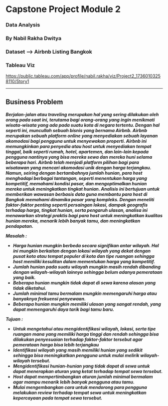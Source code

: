 <h1>Capstone Project Module 2
<h3>Data Analysis
<h3>By Nabil Rakha Dwitya

<h3>Dataset --> Airbnb Listing Bangkok
<h3>Tableau Viz</h3> 

https://public.tableau.com/app/profile/nabil.rakha/viz/Project2_17360103258110/Story1

------

<h2>Business Problem

<h5>Berjalan-jalan atau traveling merupakan hal yang sering dilakukan oleh orang pada saat ini, terutama bagi orang-orang yang ingin menikmati wisata-wisata yang ada pada suatu kota di negara tertentu. Dengan hal seperti ini, muncullah sebuah bisnis yang bernama Airbnb. Airbnb merupakan sebuah platform online yang menyediakan sebuah layanan akomodasi bagi pengguna untuk menyewakan properti. Airbnb ini memungkinkan para penyedia atau host untuk menyediakan tempat tinggal, baik seperti rumah, hotel, apartemen, dan lain-lain kepada pengguna nantinya yang bisa mereka sewa dan mereka huni selama beberapa hari. Airbnb telah menjadi platform pilihan bagi para wisatawan yang mencari akomodasi unik dengan harga terjangkau. Namun, seiring dengan bertambahnya jumlah hunian, para host menghadapi berbagai tantangan, seperti menentukan harga yang kompetitif, memahami kondisi pasar, dan mengoptimalkan hunian mereka untuk meningkatkan tingkat hunian. Analisis ini bertujuan untuk memberikan wawasan berbasis data guna membantu para host di Bangkok memahami dinamika pasar yang kompleks. Dengan meneliti faktor-faktor penting seperti persaingan lokasi, dampak geografis terhadap harga, tingkat hunian, serta pengaruh ulasan, analisa ini menawarkan strategi praktis bagi para host untuk meningkatkan kualitas hunian mereka, menarik lebih banyak tamu, dan meningkatkan pendapatan. <br>

Masalah :
- Harga hunian mungkin berbeda secara signifikan antar wilayah. Hal ini mungkin berkaitan dengan lokasi wilayah yang dekat dengan pusat kota atau tempat populer di kota dan tipe ruangan sehingga host memiliki kesulitan dalam mementukan harga yang kompetitif.
- Jumlah hunian pada suatu wilayah mungkin masih rendah dibanding dengan wilayah-wilayah lainnya sehingga belum adanya pemerataan yang baik.
- Beberapa hunian mungkin tidak dapat di sewa karena alasan yang tidak diketahui.  
- Jumlah minimal tamu bermalam mungkin memengaruhi harga atau banyaknya frekuensi penyewaan.
- Beberapa hunian mungkin memiliki ulasan yang sangat rendah, yang dapat memengaruhi daya tarik bagi tamu baru. <br>

Tujuan :
- Untuk mengetahui atau mengidentifikasi wilayah, lokasi, serta tipe ruangan mana yang memiliki harga tinggi dan rendah sehingga bisa dilakukan penyesuaian terhadap faktor-faktor tersebut agar pemerataan harga bisa lebih terjangkau
- Identifikasi wilayah yang masih memiliki hunian yang sedikit sehingga bisa meningkatkan pengguna untuk mulai melirik wilayah-wilayah tersebut.
- Mengidentifikasi hunian-hunian yang tidak dapat di sewa untuk dapat menerapkan aturan yang ketat terhadap tempat sewa tersebut.  
- Host dapat mempertimbangkan aturan jumlah minimal bermalam agar mampu menarik lebih banyak pengguna atau tamu.
- Mulai mengembangkan cara untuk mendorong para pengguna melakukan review terhadap tempat sewa untuk meningkatkan kepercayaan pada tempat sewa tersebut.

